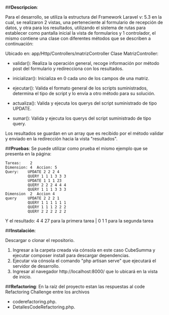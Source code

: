 ##**Descripcion**:

Para el desarrollo, se utiliza la estructura del Framework Laravel v: 5.3 en la cual, se realizaron 2 vistas, una perteneciente al formulario de recepción de datos, y otra para los resultados, utilizando el sistema de rutas para establecer como pantalla inicial la vista de formularios y 1 controlador, el mismo contiene una clase con diferentes métodos que se describen a continuación:

Ubicado en: app/Http/Controllers/matrizController Clase MatrizController:

- validar():  Realiza la operación general, recoge información por método post del formulario y redirecciona con los resultados.

- inicializar(): Inicializa en 0 cada uno de los campos de una matriz.

- ejecutar(): Valida el formato general de los scripts suministrados, determina el tipo de script y lo envía a otro método para su solución.

- actualiza(): Valida y ejecuta los querys del script suministrado de tipo UPDATE.

- sumar(): Valida y ejecuta los querys del script suministrado de tipo query.

Los resultados se guardan en un array que es recibido por el método validar y enviado en la redirección hacia la vista "resultados".
 
##**Pruebas**:
Se puede utilizar como prueba el mismo ejemplo que se presenta en la página:

	Tareas:    2
    Dimension: 4  Accion: 5
    Query:    UPDATE 2 2 2 4
              QUERY 1 1 1 3 3 3
              UPDATE 1 1 1 23
              QUERY 2 2 2 4 4 4
              QUERY 1 1 1 3 3 3
    Dimension  2  Accion 4
    query     UPDATE 2 2 2 1
              QUERY 1 1 1 1 1 1
              QUERY 1 1 1 2 2 2
              QUERY 2 2 2 2 2 2

Y el resultado: 4 4 27 para la primera tarea | 0 1 1 para la segunda tarea

##**Instalación**:

Descargar o clonar el repositorio.
1. Ingresar a la carpeta creada via cónsola en este caso CubeSumma y ejecutar composer install para descargar dependencias.
1. Ejecutar via cónsola el comando "php artisan serve" que ejecutará el servidor de desarrollo.
1. Ingresar al navegador http://localhost:8000/ que lo ubicará en la vista de inicio.

##**Refactoring**:
En la raíz del proyecto estan las respuestas al code Refactoring Challenge entre los archivos
- coderefactoring.php.
- DetallesCodeRefactoring.php.
